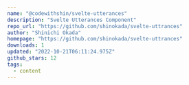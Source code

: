 ```yaml
---
name: "@codewithshin/svelte-utterances"
description: "Svelte Utterances Component"
repo_url: "https://github.com/shinokada/svelte-uttrances"
author: "Shinichi Okada"
homepage: "https://github.com/shinokada/svelte-uttrances"
downloads: 1
updated: "2022-10-21T06:11:24.975Z"
github_stars: 12
tags: 
  - content
---
```

